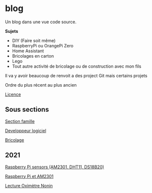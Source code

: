 # blog

Un blog dans une vue code source.

__Sujets__
* DIY (Faire soit même)
* RaspberryPi ou OrangePi Zero
* Home Assistant
* Bricolages en carton
* Lego
* Tout autre activité de bricolage ou de construction avec mon fils

Il va y avoir beaucoup de renvoit a des project Git mais certains projets

Ordre du plus récent au plus ancien

[Licence](./LICENSE.md)

## Sous sections

[Section famille](./enfant_famille/README.md)

[Developpeur logiciel](./developer/README.md)

[Bricolage](./bricolage/README.md)

## 2021

[Raspberry Pi sensors (AM2301, DHT11, DS18B20)](https://github.com/jingl3s/raspberry_pi_sensors)

[Raspberry Pi et AM2301](https://github.com/jingl3s/raspberry_pi_DHT21-AM2301/blob/master/README.md)

[Lecture Oximètre Nonin](https://github.com/jingl3s/NoninPulseOx)
